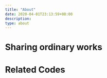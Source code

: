 ```yaml
---
title: "About"
date: 2020-04-01T23:13:59+08:00
description: 
type: about
---
```


# Sharing ordinary works

# Related Codes

